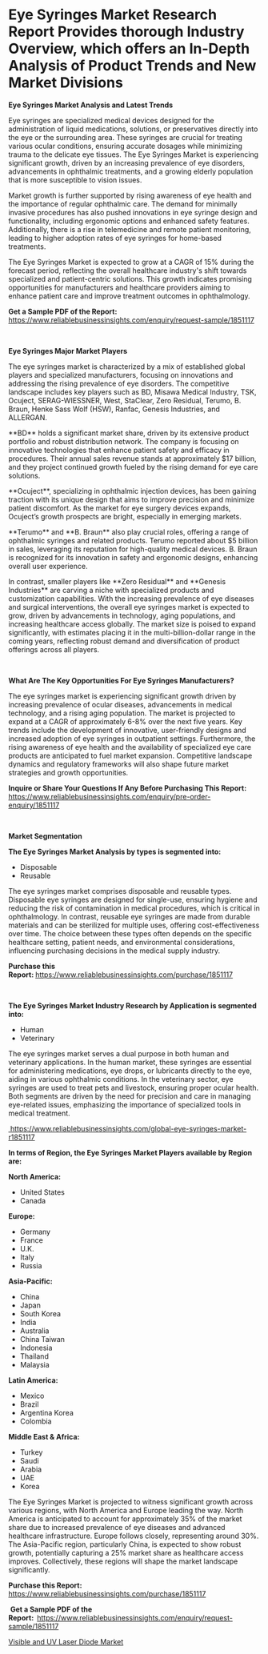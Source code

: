 <p><h1>Eye Syringes Market Research Report Provides thorough Industry Overview, which offers an In-Depth Analysis of Product Trends and New Market Divisions</h1></p><p><strong>Eye Syringes Market Analysis and Latest Trends</strong></p>
<p><p>Eye syringes are specialized medical devices designed for the administration of liquid medications, solutions, or preservatives directly into the eye or the surrounding area. These syringes are crucial for treating various ocular conditions, ensuring accurate dosages while minimizing trauma to the delicate eye tissues. The Eye Syringes Market is experiencing significant growth, driven by an increasing prevalence of eye disorders, advancements in ophthalmic treatments, and a growing elderly population that is more susceptible to vision issues.</p><p>Market growth is further supported by rising awareness of eye health and the importance of regular ophthalmic care. The demand for minimally invasive procedures has also pushed innovations in eye syringe design and functionality, including ergonomic options and enhanced safety features. Additionally, there is a rise in telemedicine and remote patient monitoring, leading to higher adoption rates of eye syringes for home-based treatments.</p><p>The Eye Syringes Market is expected to grow at a CAGR of 15% during the forecast period, reflecting the overall healthcare industry's shift towards specialized and patient-centric solutions. This growth indicates promising opportunities for manufacturers and healthcare providers aiming to enhance patient care and improve treatment outcomes in ophthalmology.</p></p>
<p><strong>Get a Sample PDF of the Report:&nbsp;</strong> <a href="https://www.reliablebusinessinsights.com/enquiry/request-sample/1851117?utm_campaign=2274&utm_medium=2&utm_source=Github&utm_content=ia&utm_term=26032025&utm_id=eye-syringes">https://www.reliablebusinessinsights.com/enquiry/request-sample/1851117</a></p>
<p>&nbsp;</p>
<p><strong>Eye Syringes Major Market Players</strong></p>
<p><p>The eye syringes market is characterized by a mix of established global players and specialized manufacturers, focusing on innovations and addressing the rising prevalence of eye disorders. The competitive landscape includes key players such as BD, Misawa Medical Industry, TSK, Ocuject, SERAG-WIESSNER, West, StaClear, Zero Residual, Terumo, B. Braun, Henke Sass Wolf (HSW), Ranfac, Genesis Industries, and ALLERGAN.</p><p>**BD** holds a significant market share, driven by its extensive product portfolio and robust distribution network. The company is focusing on innovative technologies that enhance patient safety and efficacy in procedures. Their annual sales revenue stands at approximately $17 billion, and they project continued growth fueled by the rising demand for eye care solutions.</p><p>**Ocuject**, specializing in ophthalmic injection devices, has been gaining traction with its unique design that aims to improve precision and minimize patient discomfort. As the market for eye surgery devices expands, Ocuject’s growth prospects are bright, especially in emerging markets.</p><p>**Terumo** and **B. Braun** also play crucial roles, offering a range of ophthalmic syringes and related products. Terumo reported about $5 billion in sales, leveraging its reputation for high-quality medical devices. B. Braun is recognized for its innovation in safety and ergonomic designs, enhancing overall user experience.</p><p>In contrast, smaller players like **Zero Residual** and **Genesis Industries** are carving a niche with specialized products and customization capabilities. With the increasing prevalence of eye diseases and surgical interventions, the overall eye syringes market is expected to grow, driven by advancements in technology, aging populations, and increasing healthcare access globally. The market size is poised to expand significantly, with estimates placing it in the multi-billion-dollar range in the coming years, reflecting robust demand and diversification of product offerings across all players.</p></p>
<p>&nbsp;</p>
<p><strong>What Are The Key Opportunities For Eye Syringes Manufacturers?</strong></p>
<p><p>The eye syringes market is experiencing significant growth driven by increasing prevalence of ocular diseases, advancements in medical technology, and a rising aging population. The market is projected to expand at a CAGR of approximately 6-8% over the next five years. Key trends include the development of innovative, user-friendly designs and increased adoption of eye syringes in outpatient settings. Furthermore, the rising awareness of eye health and the availability of specialized eye care products are anticipated to fuel market expansion. Competitive landscape dynamics and regulatory frameworks will also shape future market strategies and growth opportunities.</p></p>
<p><strong>Inquire or Share Your Questions If Any Before Purchasing This Report:</strong> <a href="https://www.reliablebusinessinsights.com/enquiry/pre-order-enquiry/1851117?utm_campaign=2274&utm_medium=2&utm_source=Github&utm_content=ia&utm_term=26032025&utm_id=eye-syringes">https://www.reliablebusinessinsights.com/enquiry/pre-order-enquiry/1851117</a></p>
<p>&nbsp;</p>
<p><strong>Market Segmentation</strong></p>
<p><strong>The Eye Syringes Market Analysis by types is segmented into:</strong></p>
<p><ul><li>Disposable</li><li>Reusable</li></ul></p>
<p><p>The eye syringes market comprises disposable and reusable types. Disposable eye syringes are designed for single-use, ensuring hygiene and reducing the risk of contamination in medical procedures, which is critical in ophthalmology. In contrast, reusable eye syringes are made from durable materials and can be sterilized for multiple uses, offering cost-effectiveness over time. The choice between these types often depends on the specific healthcare setting, patient needs, and environmental considerations, influencing purchasing decisions in the medical supply industry.</p></p>
<p><strong>Purchase this Report:&nbsp;</strong><a href="https://www.reliablebusinessinsights.com/purchase/1851117?utm_campaign=2274&utm_medium=2&utm_source=Github&utm_content=ia&utm_term=26032025&utm_id=eye-syringes">https://www.reliablebusinessinsights.com/purchase/1851117</a></p>
<p>&nbsp;</p>
<p><strong>The Eye Syringes Market Industry Research by Application is segmented into:</strong></p>
<p><ul><li>Human</li><li>Veterinary</li></ul></p>
<p><p>The eye syringes market serves a dual purpose in both human and veterinary applications. In the human market, these syringes are essential for administering medications, eye drops, or lubricants directly to the eye, aiding in various ophthalmic conditions. In the veterinary sector, eye syringes are used to treat pets and livestock, ensuring proper ocular health. Both segments are driven by the need for precision and care in managing eye-related issues, emphasizing the importance of specialized tools in medical treatment.</p></p>
<p><a href="https://www.reliablebusinessinsights.com/global-eye-syringes-market-r1851117?utm_campaign=2274&utm_medium=2&utm_source=Github&utm_content=ia&utm_term=26032025&utm_id=eye-syringes">&nbsp;https://www.reliablebusinessinsights.com/global-eye-syringes-market-r1851117</a></p>
<p><strong>In terms of Region, the Eye Syringes Market Players available by Region are:</strong></p>
<p>
    <p> <strong> North America: </strong>
        <ul>
            <li>United States</li>
            <li>Canada</li>
        </ul>
        </p> 
    <p> <strong> Europe: </strong>
        <ul>
            <li>Germany</li>
            <li>France</li>
            <li>U.K.</li>
            <li>Italy</li>
            <li>Russia</li>
        </ul>
        </p> 
    <p> <strong> Asia-Pacific: </strong>
        <ul>
            <li>China</li>
            <li>Japan</li>
            <li>South Korea</li>
            <li>India</li>
            <li>Australia</li>
            <li>China Taiwan</li>
            <li>Indonesia</li>
            <li>Thailand</li>
            <li>Malaysia</li>
        </ul>
        </p> 
    <p> <strong> Latin America: </strong>
        <ul>
            <li>Mexico</li>
            <li>Brazil</li>
            <li>Argentina Korea</li>
            <li>Colombia</li>
        </ul>
        </p> 
    <p> <strong> Middle East & Africa: </strong>
        <ul>
            <li>Turkey</li>
            <li>Saudi</li>
            <li>Arabia</li>
            <li>UAE</li>
            <li>Korea</li>
        </ul>
    </p>
    </p>
<p><p>The Eye Syringes Market is projected to witness significant growth across various regions, with North America and Europe leading the way. North America is anticipated to account for approximately 35% of the market share due to increased prevalence of eye diseases and advanced healthcare infrastructure. Europe follows closely, representing around 30%. The Asia-Pacific region, particularly China, is expected to show robust growth, potentially capturing a 25% market share as healthcare access improves. Collectively, these regions will shape the market landscape significantly.</p></p>
<p><strong>Purchase this Report: </strong><a href="https://www.reliablebusinessinsights.com/purchase/1851117?utm_campaign=2274&utm_medium=2&utm_source=Github&utm_content=ia&utm_term=26032025&utm_id=eye-syringes">https://www.reliablebusinessinsights.com/purchase/1851117</a></p>
<p>&nbsp;<strong>Get a Sample PDF of the Report:&nbsp;&nbsp;</strong><a href="https://www.reliablebusinessinsights.com/enquiry/request-sample/1851117?utm_campaign=2274&utm_medium=2&utm_source=Github&utm_content=ia&utm_term=26032025&utm_id=eye-syringes">https://www.reliablebusinessinsights.com/enquiry/request-sample/1851117</a></p>
<p><strong></strong></p>
<p><p><a href="https://github.com/AngelaWalsh696/Market-Research-Report-List-2/blob/main/visible-and-uv-laser-diode-market.md?utm_campaign=2274&utm_medium=2&utm_source=Github&utm_content=ia&utm_term=26032025&utm_id=eye-syringes">Visible and UV Laser Diode Market</a></p></p>